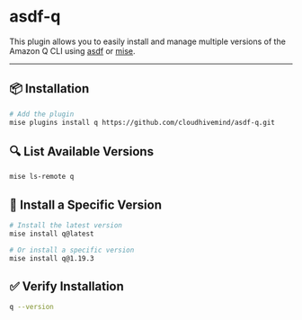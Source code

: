 # asdf-q


This plugin allows you to easily install and manage multiple versions of the Amazon Q CLI using [asdf](https://asdf-vm.com/) or [mise](https://mise.jdx.dev/).

---

## 📦 Installation

```bash
# Add the plugin
mise plugins install q https://github.com/cloudhivemind/asdf-q.git
```

## 🔍 List Available Versions

```bash
mise ls-remote q
```

## 🚀 Install a Specific Version

```bash
# Install the latest version
mise install q@latest

# Or install a specific version
mise install q@1.19.3
```

## ✅ Verify Installation

```bash
q --version
```
